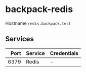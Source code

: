 # backpack-redis

Hostname `redis.backpack.test`

## Services

| Port | Service | Credentials
| ---: | ------- | -----------
| 6379 | Redis | -
